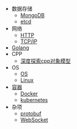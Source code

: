 * 数据存储
  * [MongoDB](datastorage/MongoDB/MongoDB.md)
  * [etcd](datastorage/etcd/README.md)
* 网络
  * [HTTP](network/http/README.md)
  * [TCP/IP](network/tcp-ip/README.md)
* [Golang](golang/README.md)
* CPP
  * [深度探索cpp对象模型](cpp/深度探索cpp对象模型.md)
* OS
  * [OS](OS/OS/README.md)
  * [Linux](OS/Linux/README.md)
* [容器](container/README.md)
  * [Docker](container/docker/README.md)
  * [kubernetes](container/kubernetes/README.md)
* 杂项
  * [protobuf](sundry/protobuf/README.md)
  * [WebSocket](sundry/WebSocket/README.md)

